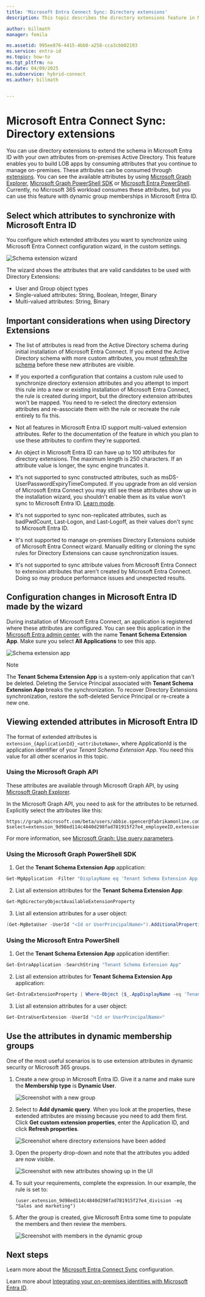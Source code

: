 ```yaml
---
title: 'Microsoft Entra Connect Sync: Directory extensions'
description: This topic describes the directory extensions feature in Microsoft Entra Connect.

author: billmath
manager: femila

ms.assetid: 995ee876-4415-4bb0-a258-cca3cbb02193
ms.service: entra-id
ms.topic: how-to
ms.tgt_pltfrm: na
ms.date: 04/09/2025
ms.subservice: hybrid-connect
ms.author: billmath


---
```


# Microsoft Entra Connect Sync: Directory extensions
You can use directory extensions to extend the schema in Microsoft Entra ID with your own attributes from on-premises Active Directory. This feature enables you to build LOB apps by consuming attributes that you continue to manage on-premises. These attributes can be consumed through [extensions](/graph/extensibility-overview). You can see the available attributes by using [Microsoft Graph Explorer](https://developer.microsoft.com/graph/graph-explorer), [Microsoft Graph PowerShell SDK](/powershell/microsoftgraph/overview) or [Microsoft Entra PowerShell](/powershell/entra-powershell/overview). 
Currently, no Microsoft 365 workload consumes these attributes, but you can use this feature with dynamic group memberships in Microsoft Entra ID.

## Select which attributes to synchronize with Microsoft Entra ID

You configure which extended attributes you want to synchronize using Microsoft Entra Connect configuration wizard, in the custom settings.

![Schema extension wizard](./media/how-to-connect-sync-feature-directory-extensions/extension2.png)  

The wizard shows the attributes that are valid candidates to be used with Directory Extensions:

* User and Group object types
* Single-valued attributes: String, Boolean, Integer, Binary
* Multi-valued attributes: String, Binary

## Important considerations when using Directory Extensions

- <a name='configuration-changes-in-azure-ad-made-by-the-wizard'></a>The list of attributes is read from the Active Directory schema during initial installation of Microsoft Entra Connect. If you extend the Active Directory schema with more custom attributes, you must [refresh the schema](how-to-connect-installation-wizard.md#refresh-directory-schema) before these new attributes are visible.

- If you exported a configuration that contains a custom rule used to synchronize directory extension attributes and you attempt to import this rule into a new or existing installation of Microsoft Entra Connect, the rule is created during import, but the directory extension attributes won't be mapped.  You need to re-select the directory extension attributes and re-associate them with the rule or recreate the rule entirely to fix this.

- Not all features in Microsoft Entra ID support multi-valued extension attributes. Refer to the documentation of the feature in which you plan to use these attributes to confirm they're supported. 

- An object in Microsoft Entra ID can have up to 100 attributes for directory extensions. The maximum length is 250 characters. If an attribute value is longer, the sync engine truncates it.

- It's not supported to sync constructed attributes, such as msDS-UserPasswordExpiryTimeComputed. If you upgrade from an old version of Microsoft Entra Connect you may still see these attributes show up in the installation wizard, you shouldn't enable them as its value won't sync to Microsoft Entra ID. [Learn mode](/openspecs/windows_protocols/ms-adts/a3aff238-5f0e-4eec-8598-0a59c30ecd56).

- It's not supported to sync non-replicated attributes, such as badPwdCount, Last-Logon, and Last-Logoff, as their values don't sync to Microsoft Entra ID.

- It's not supported to manage on-premises Directory Extensions outside of Microsoft Entra Connect wizard. Manually editing or cloning the sync rules for Directory Extensions can cause synchronization issues.

- It's not supported to sync attribute values from Microsoft Entra Connect to extension attributes that aren't created by Microsoft Entra Connect. Doing so may produce performance issues and unexpected results.

## Configuration changes in Microsoft Entra ID made by the wizard

During installation of Microsoft Entra Connect, an application is registered where these attributes are configured. You can see this application in the [Microsoft Entra admin center](https://entra.microsoft.com), with the name **Tenant Schema Extension App**. Make sure you select **All Applications** to see this app.

![Schema extension app](./media/how-to-connect-sync-feature-directory-extensions/extension3new.png)

> [!NOTE]
> The **Tenant Schema Extension App** is a system-only application that can't be deleted. 
> Deleting the Service Principal associated with **Tenant Schema Extension App** breaks the synchronization. To recover Directory Extensions synchronization, restore the soft-deleted Service Principal or re-create a new one.

## Viewing extended attributes in Microsoft Entra ID

The format of extended attributes is `extension_{ApplicationId}_<attributeName>`, where ApplicationId is the application identifier of your *Tenant Schema Extension App*. You need this value for all other scenarios in this topic.

### Using the Microsoft Graph API

These attributes are available through Microsoft Graph API, by using [Microsoft Graph Explorer](https://developer.microsoft.com/graph/graph-explorer#).

In the Microsoft Graph API, you need to ask for the attributes to be returned. Explicitly select the attributes like this: 

```
https://graph.microsoft.com/beta/users/abbie.spencer@fabrikamonline.com?$select=extension_9d98ed114c4840d298fad781915f27e4_employeeID,extension_9d98ed114c4840d298fad781915f27e4_division
```
  
For more information, see [Microsoft Graph: Use query parameters](/graph/query-parameters#select-parameter).

### Using the Microsoft Graph PowerShell SDK

1. Get the **Tenant Schema Extension App** application:

```powershell
Get-MgApplication -Filter "DisplayName eq 'Tenant Schema Extension App'"
```

2. List all extension attributes for the **Tenant Schema Extension App**:

```powershell
Get-MgDirectoryObjectAvailableExtensionProperty
```

3. List all extension attributes for a user object:

```powershell
(Get-MgBetaUser -UserId "<Id or UserPrincipalName>").AdditionalProperties

```


### Using the Microsoft Entra PowerShell

1. Get the **Tenant Schema Extension App** application identifier:

```powershell
Get-EntraApplication -SearchString "Tenant Schema Extension App"
```

2. List all extension attributes for **Tenant Schema Extension App** application:

```powershell
Get-EntraExtensionProperty | Where-Object {$_.AppDisplayName -eq 'Tenant Schema Extension App'}
```

3. List all extension attributes for a user object:

```powershell
Get-EntraUserExtension -UserId "<Id or UserPrincipalName>"
```

## Use the attributes in dynamic membership groups

One of the most useful scenarios is to use extension attributes in dynamic security or Microsoft 365 groups.

1. Create a new group in Microsoft Entra ID. Give it a name and make sure the **Membership type** is **Dynamic User**.

      ![Screenshot with a new group](./media/how-to-connect-sync-feature-directory-extensions/dynamicgroup1.png)
   
1. Select to **Add dynamic query**. When you look at the properties, these extended attributes are missing because you need to add them first. Click **Get custom extension properties**, enter the Application ID, and click **Refresh properties**.

   ![Screenshot where directory extensions have been added](./media/how-to-connect-sync-feature-directory-extensions/dynamicgroup2.png) 
   
1. Open the property drop-down and note that the attributes you added are now visible.

   ![Screenshot with new attributes showing up in the UI](./media/how-to-connect-sync-feature-directory-extensions/dynamicgroup3.png)
   
4. To suit your requirements, complete the expression. In our example, the rule is set to:

    `(user.extension_9d98ed114c4840d298fad781915f27e4_division -eq "Sales and marketing")`

1. After the group is created, give Microsoft Entra some time to populate the members and then review the members.

   ![Screenshot with members in the dynamic group](./media/how-to-connect-sync-feature-directory-extensions/dynamicgroup4.png)  
   
## Next steps
Learn more about the [Microsoft Entra Connect Sync](how-to-connect-sync-whatis.md) configuration.

Learn more about [Integrating your on-premises identities with Microsoft Entra ID](../whatis-hybrid-identity.md).
